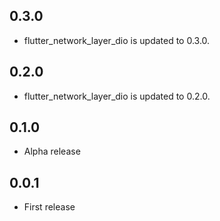 ## 0.3.0

* flutter_network_layer_dio is updated to 0.3.0.

## 0.2.0

* flutter_network_layer_dio is updated to 0.2.0.

## 0.1.0

* Alpha release

## 0.0.1

* First release
